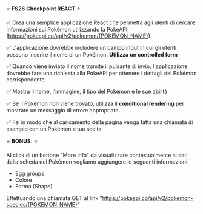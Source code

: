 
⭐ **FS26 Checkpoint REACT** ⭐

✅ Crea una semplice applicazione React che permetta agli utenti di cercare informazioni sui Pokémon utilizzando la PokeAPI (https://pokeapi.co/api/v2/pokemon/{POKEMON_NAME}).

✅ L'applicazione dovrebbe includere un campo input in cui gli utenti possono inserire il nome di un Pokémon. **Utilizza un controlled form**

✅ Quando viene inviato il nome tramite il pulsante di invio, l'applicazione dovrebbe fare una richiesta alla PokeAPI per ottenere i dettagli del Pokémon corrispondente. 

✅ Mostra il nome, l'immagine, il tipo del Pokémon e le sue abilità. 

✅ Se il Pokémon non viene trovato, utilizza il **conditional rendering** per mostrare un messaggio di errore appropriato.

✅ Fai in modo che al caricamento della pagina venga fatta una chiamata di esempio con un Pokémon a tua scelta

⭐ **BONUS:** ⭐

Al click di un bottone "More info" da visualizzare contestualmente ai dati della scheda del
Pokémon vogliamo aggiungere le seguenti informazioni:

- Egg groups
- Colore
- Forma (Shape)

Effettuando una chiamata GET al link
"https://pokeapi.co/api/v2/pokemon-species/{POKEMON_NAME}"